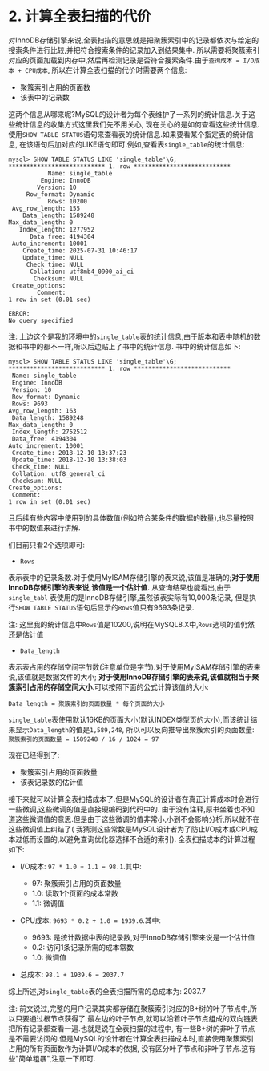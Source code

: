 # 2. 计算全表扫描的代价

对InnoDB存储引擎来说,全表扫描的意思就是把聚簇索引中的记录都依次与给定的搜索条件进行比较,并把符合搜索条件的记录加入到结果集中.
所以需要将聚簇索引对应的页面加载到内存中,然后再检测记录是否符合搜索条件.由于`查询成本 = I/O成本 + CPU成本`,
所以在计算全表扫描的代价时需要两个信息:

- 聚簇索引占用的页面数
- 该表中的记录数

这两个信息从哪来呢?MySQL的设计者为每个表维护了一系列的统计信息.关于这些统计信息的收集方式这里我们先不用关心,
现在关心的是如何查看这些统计信息.使用`SHOW TABLE STATUS`语句来查看表的统计信息.如果要看某个指定表的统计信息,
在该语句后加对应的LIKE语句即可.例如,查看表`single_table`的统计信息:

```
mysql> SHOW TABLE STATUS LIKE 'single_table'\G;
*************************** 1. row ***************************
           Name: single_table
         Engine: InnoDB
        Version: 10
     Row_format: Dynamic
           Rows: 10200
 Avg_row_length: 155
    Data_length: 1589248
Max_data_length: 0
   Index_length: 1277952
      Data_free: 4194304
 Auto_increment: 10001
    Create_time: 2025-07-31 10:46:17
    Update_time: NULL
     Check_time: NULL
      Collation: utf8mb4_0900_ai_ci
       Checksum: NULL
 Create_options: 
        Comment: 
1 row in set (0.01 sec)

ERROR: 
No query specified
```

注: 上边这个是我的环境中的`single_table`表的统计信息,由于版本和表中随机的数据和书中的都不一样,所以后边贴上了书中的统计信息.
书中的统计信息如下:

```
mysql> SHOW TABLE STATUS LIKE 'single_table'\G;
*************************** 1. row ***************************
 Name: single_table
 Engine: InnoDB
 Version: 10
 Row_format: Dynamic
 Rows: 9693
Avg_row_length: 163
 Data_length: 1589248
Max_data_length: 0
 Index_length: 2752512
 Data_free: 4194304
Auto_increment: 10001
 Create_time: 2018-12-10 13:37:23
 Update_time: 2018-12-10 13:38:03
 Check_time: NULL
 Collation: utf8_general_ci
 Checksum: NULL
Create_options:
 Comment:
1 row in set (0.01 sec)
```

且后续有些内容中使用到的具体数值(例如符合某条件的数据的数量),也尽量按照书中的数值来进行讲解.

们目前只看2个选项即可:

- `Rows`

表示表中的记录条数.对于使用MyISAM存储引擎的表来说,该值是准确的;**对于使用InnoDB存储引擎的表来说,该值是一个估计值**.
从查询结果也能看出,由于`single_tabl` 表使用的是InnoDB存储引擎,虽然该表实际有10,000条记录,
但是执行`SHOW TABLE STATUS`语句后显示的`Rows`值只有9693条记录.

注: 这里我的统计信息中`Rows`值是10200,说明在MySQL8.X中,`Rows`选项的值仍然还是估计值

- `Data_length`

表示表占用的存储空间字节数(注意单位是字节).对于使用MyISAM存储引擎的表来说,该值就是数据文件的大小;
**对于使用InnoDB存储引擎的表来说,该值就相当于聚簇索引占用的存储空间大小**.可以按照下面的公式计算该值的大小:

```
Data_length = 聚簇索引的页面数量 * 每个页面的大小
```

`single_table`表使用默认16KB的页面大小(默认INDEX类型页的大小),而该统计结果显示`Data_length`的值是`1,589,248`,
所以可以反向推导出聚簇索引的页面数量: `聚簇索引的页面数量 = 1589248 / 16 / 1024 = 97`

现在已经得到了:

- 聚簇索引占用的页面数量
- 该表记录数的估计值

接下来就可以计算全表扫描成本了.但是MySQL的设计者在真正计算成本时会进行一些微调,这些微调的值是直接硬编码到代码中的.
由于没有注释,原书坐着也不知道这些微调值的意思.但是由于这些微调的值非常小,小到不会影响分析,所以就不在这些微调值上纠结了(
我猜测这些常数是MySQL设计者为了防止I/O成本或CPU成本过低而设置的,以避免查询优化器选择不合适的索引).
全表扫描成本的计算过程如下:

- I/O成本: `97 * 1.0 + 1.1 = 98.1`.其中:

    - 97: 聚簇索引占用的页面数量
    - 1.0: 读取1个页面的成本常数
    - 1.1: 微调值

- CPU成本: `9693 * 0.2 + 1.0 = 1939.6`.其中:

    - 9693: 是统计数据中表的记录数,对于InnoDB存储引擎来说是一个估计值
    - 0.2: 访问1条记录所需的成本常数
    - 1.0: 微调值

- 总成本: `98.1 + 1939.6 = 2037.7`

综上所述,对`single_table`表的全表扫描所需的总成本为: 2037.7

注: 前文说过,完整的用户记录其实都存储在聚簇索引对应的B+树的叶子节点中,所以只要通过根节点获得了
最左边的叶子节点,就可以沿着叶子节点组成的双向链表把所有记录都查看一遍.也就是说在全表扫描的过程中,
有一些B+树的非叶子节点是不需要访问的.但是MySQL的设计者在计算全表扫描成本时,直接使用聚簇索引占用的所有页面数作为计算I/O成本的依据,
没有区分叶子节点和非叶子节点.这有些"简单粗暴",注意一下即可.
